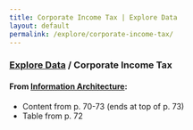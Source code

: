 ```yaml
---
title: Corporate Income Tax | Explore Data
layout: default
permalink: /explore/corporate-income-tax/
---
```


<div class="container-outer container-padded">

  <h3> <a href="{{ site.baseurl }}/explore/">Explore Data</a> / Corporate Income Tax</h3>

  <h4>From <a href="https://github.com/18F/doi-extractives-data/wiki/Information-Architecture">Information Architecture</a>:</h4>
  
  <ul class="list-bullet">
  	<li>Content from p. 70-73 (ends at top of p. 73)</li>
	<li>Table from p. 72</li>
  </ul>


</div>
